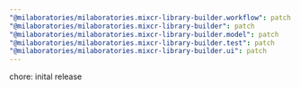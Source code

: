 ```yaml
---
"@milaboratories/milaboratories.mixcr-library-builder.workflow": patch
"@milaboratories/milaboratories.mixcr-library-builder": patch
"@milaboratories/milaboratories.mixcr-library-builder.model": patch
"@milaboratories/milaboratories.mixcr-library-builder.test": patch
"@milaboratories/milaboratories.mixcr-library-builder.ui": patch
---
```


chore: inital release
